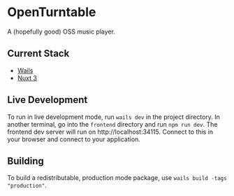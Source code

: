 # OpenTurntable
A (hopefully good) OSS music player. 

## Current Stack
- [Wails](https://wails.io)
- [Nuxt 3](https://nuxt.com)

## Live Development
To run in live development mode, run `wails dev` in the project directory. In another terminal, go into the `frontend`
directory and run `npm run dev`. The frontend dev server will run on http://localhost:34115. Connect to this in your
browser and connect to your application.

## Building
To build a redistributable, production mode package, use `wails build -tags "production"`.
